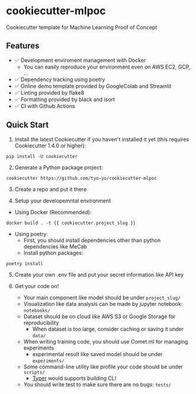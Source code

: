 # cookiecutter-mlpoc
Cookiecutter template for Machine Learning Proof of Concept


## Features
* ✅ Development enviroment management with Docker
  * You can easily reproduce your environment even on AWS EC2, GCP, ...
* ✅ Dependency tracking using poetry
* ✅ Online demo template provided by GoogleColab and Streamlit
* ✅ Linting provided by flake8
* ✅ Formatting provided by black and isort
* ✅ CI with Github Actions

## Quick Start
1. Install the latest Cookiecutter if you haven't installed it yet (this requires Cookiecutter 1.4.0 or higher):

```shell
pip install -U cookiecutter
```

2. Generate a Python package project:

```shell
cookiecutter https://github.com/tyo-yo/cookiecutter-mlpoc
```

3. Create a repo and put it there

4. Setup your developemntal environment
  * Using Docker (Recommended):
```
docker build . -t {{ cookiecutter.project_slug }}
```
  * Using poetry:
    * First, you should install dependencies other than python dependencies like MeCab
    * Install python packages:
```
poetry install
```
5. Create your own .env file and put your secret information like API key

6. Get your code on!
   * Your main component like model should be under ``project_slug/``
   * Visualization like data analysis can be made by jupyter notebook: ``notebooks/``
   * Dataset should be on cloud like AWS S3 or Google Storage for reproducibility
     * When dataset is too large, consider caching or saving it under ``data/``
   * When writing training code, you should use Comet.ml for managing experiments
     * experimental result like saved model should be under ``experiments/``
   * Some command-line utility like profile your code should be under ``scripts/``
     * [Typer](https://typer.tiangolo.com) would supports building CLI
   * You should write test to make sure there are no bugs: ``tests/``
